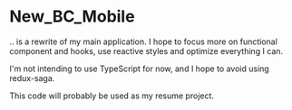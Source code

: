 New_BC_Mobile
=============
.. is a rewrite of my main application. I hope to focus more on functional component and hooks, use reactive styles and optimize everything I can. 

I'm not intending to use TypeScript for now, and I hope to avoid using redux-saga.

This code will probably be used as my resume project.
